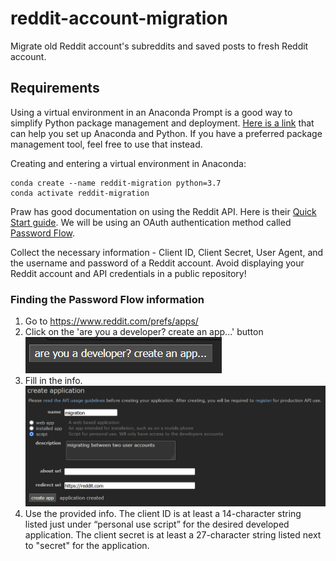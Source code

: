 # reddit-account-migration
Migrate old Reddit account's subreddits and saved posts to fresh Reddit account.

## Requirements

Using a virtual environment in an Anaconda Prompt is a good way to simplify Python package management and deployment. [Here is a link](https://docs.conda.io/projects/conda/en/latest/user-guide/getting-started.html) that can help you set up Anaconda and Python. If you have a preferred package management tool, feel free to use that instead.

Creating and entering a virtual environment in Anaconda:

```
conda create --name reddit-migration python=3.7
conda activate reddit-migration
```

Praw has good documentation on using the Reddit API. Here is their [Quick Start guide](https://praw.readthedocs.io/en/stable/getting_started/quick_start.html). We will be using an OAuth authentication method called [Password Flow](https://praw.readthedocs.io/en/stable/getting_started/authentication.html#password-flow). 

Collect the necessary information - Client ID, Client Secret, User Agent, and the username and password of a Reddit account. Avoid displaying your Reddit account and API credentials in a public repository!

### Finding the Password Flow information
1. Go to https://www.reddit.com/prefs/apps/
2. Click on the 'are you a developer? create an app...' button
!['are you a developer? create an app...' button](https://github.com/erin-bristow/reddit-account-migration/blob/main/img/dev_button.PNG)
3. Fill in the info.
![name, script, description, and redirect uri (can just be https://reddit.com)](https://github.com/erin-bristow/reddit-account-migration/blob/main/img/create_app.PNG)
4. Use the provided info. The client ID is at least a 14-character string listed just under “personal use script” for the desired developed application. The client secret is at least a 27-character string listed next to "secret" for the application.
